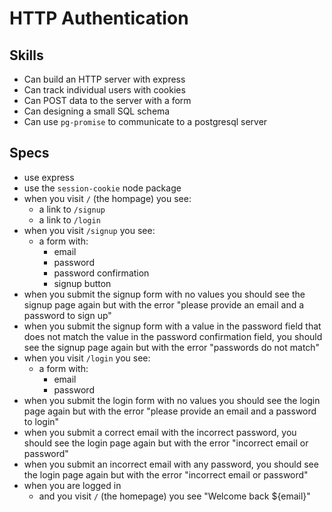 # HTTP Authentication

## Skills

- Can build an HTTP server with express
- Can track individual users with cookies
- Can POST data to the server with a form
- Can designing a small SQL schema
- Can use `pg-promise` to communicate to a postgresql server

## Specs

- use express
- use the `session-cookie` node package
- when you visit `/` (the hompage) you see:
  - a link to `/signup`
  - a link to `/login`
- when you visit `/signup` you see:
  - a form with:
    - email
    - password
    - password confirmation
    - signup button
- when you submit the signup form with no values you should see the signup page
again but with the error "please provide an email and a password to sign up"
- when you submit the signup form with a value in the password field that does
not match the value in the password confirmation field, you should see the
signup page again but with the error "passwords do not match"
- when you visit `/login` you see:
  - a form with:
    - email
    - password
- when you submit the login form with no values you should see the login page
again but with the error "please provide an email and a password to login"
- when you submit a correct email with the incorrect password, you should see
the login page again but with the error "incorrect email or password"
- when you submit an incorrect email with any password, you should see
the login page again but with the error "incorrect email or password"
- when you are logged in
  - and you visit `/` (the homepage) you see "Welcome back ${email}"
